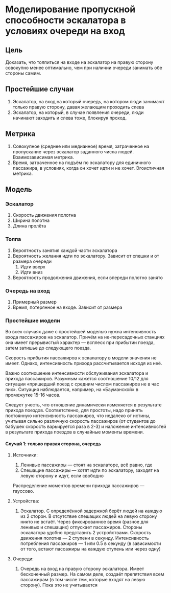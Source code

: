 

# Моделирование пропускной способности эскалатора в условиях очереди на вход #
## Цель ##
Доказать, что толпиться на входе на эскалатор на правую сторону совокупно менее оптимально, чем при наличии очереди занимать обе стороны самим.

## Простейшие случаи ##
1. Эскалатор, на вход на который очередь, на котором люди занимают только правую сторону, давая желающим проходить слева
1. Эскалатор, на который, в случае появления очереди, люди начинают заходить и слева тоже, блокируя проход.

## Метрика ##
1. Совокупное (среднее или медианное) время, затраченное на пропускание через эскалатор заданного числа людей. Взаимозависимая метрика.
1. Время, затраченное на подъём по эскалатору для единичного пассажира, в условиях, когда он хочет идти и не хочет. Эгоистичная метрика.

## Модель ##
### Эскалатор ###
1. Скорость движения полотна
1. Ширина полотна
1. Длина пролёта

### Толпа ###
1. Вероятность занятия каждой части эскалатора
1. Вероятность желания идти по эскалатору. Зависит от спешки и от размера очереди
	1. Идти вверх
	1. Идти вниз
1. Вероятность продолжения движения, если впереди полотно занято

### Очередь на вход ###
1. Примерный размер
1. Время, потерянное на входе. Зависит от размера

### Простейшие модели ###
Во всех случаях даже с простейшей моделью нужна интенсивность входа пассажиров на эскалатор. Причём на не-пересадочных станциях она имеет прерывистый характер — всплеск при прибытии поезда, затем затишье до следующего поезда.

Скорость прибытия пассажиров к эскалатору в модели значения не имеет. Однако, интенсивность прихода рассчитывается исходя из неё.

Важно соотношение интенсивности обслуживания эскалатора и прихода пассажиров. Разумным кажется соотношение 10/12 для ситуации «пришедший поезд с средним числом пассажиров не в час пик». Ситуация наблюдается, например, на «Бауманской» в  промежутке 15-16 часов.

Следует учесть, что отношение динамически изменяется в результате прихода поездов. Соответстенно, для простоты, надо принять постоянную интенсивность пассажиров, что недалеко от истины, учитывая сильно различную скорость пассажиров (от студентов до бабушек скорость варьируется раза в 2-3) и наложение интенсивностей в результате прихода  поездов в случайные моменты времени.
#### Случай 1: только правая сторона, очередь ####
1. Источники:
	1. Ленивые пассажиры — стоят на эскалаторе, всё равно, где
	1. Спешащие пассажиры — хотят идти по эскалатору, заходят на левую сторону и идут, если свободно

	Распределение моментов времени прихода пассажиров — гауссово.

1. Устройства:
	1. Эскалатор. С определённой задержкой берёт людей на каждую из 2 сторон. В отсутствие спешащих людей на левую сторону никто не встаёт. Через фиксированное время (разное для ленивых и спешащих) отпускает пассажиров. Стороны эскалатора удобно представить 2 устройствами. Скорость движения полотна — 2 ступени в секунду. Интенсивность потребления пассажиров — 1 или 0.5 в секунду (в зависимости от того, встают пассажиры на каждую ступень или через одну)
1. Очереди:
	1. Очередь на вход на правую сторону эскалатора. Имеет бесконечный размер. На самом деле, создаёт препятствия всем пассажирам (в том числе тем, которые входят на левую сторону). Пока это не учитывается
